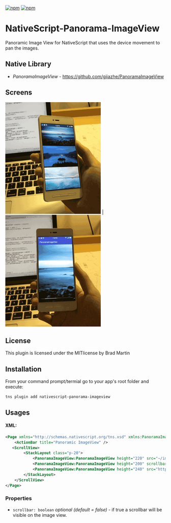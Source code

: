 [![npm](https://img.shields.io/npm/v/nativescript-panorama-imageview.svg)](https://www.npmjs.com/package/nativescript-panorama-imageview)
[![npm](https://img.shields.io/npm/dt/nativescript-panorama-imageview.svg?label=npm%20downloads)](https://www.npmjs.com/package/nativescript-panorama-imageview)

# NativeScript-Panorama-ImageView
Panoramic Image View for NativeScript that uses the device movement to pan the images.

## Native Library
 - *PanoramaImageView* - https://github.com/gjiazhe/PanoramaImageView

## Screens
![Sample1](screens/pan1.gif) | ![Sample2](screens/pan2.gif)

## License
This plugin is licensed under the MITlicense by Brad Martin

## Installation
From your command prompt/termial go to your app's root folder and execute:

```
tns plugin add nativescript-panorama-imageview
```

## Usages
#### XML:
```XML
<Page xmlns="http://schemas.nativescript.org/tns.xsd" xmlns:PanoramaImageView="nativescript-panorama-imageview" loaded="pageLoaded">
    <ActionBar title="Panoramic ImageView" />
   <ScrollView>
        <StackLayout class="p-20">
            <PanoramaImageView:PanoramaImageView height="220" src="~/images/panSunset.jpg" />
            <PanoramaImageView:PanoramaImageView height="200" scrollbar="true" src="https://cdn.pixabay.com/photo/2016/11/23/18/29/cloudy-1854241_960_720.jpg" />
            <PanoramaImageView:PanoramaImageView height="240" src="https://cdn.pixabay.com/photo/2016/11/21/15/43/beach-1846040_960_720.jpg" />
        </StackLayout>
    </ScrollView>
</Page>
```

### Properties

- `scrollbar: boolean` *optional (default = false)* - if true a scrollbar will be visible on the image view.
